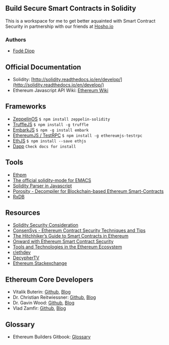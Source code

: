 ## Build Secure Smart Contracts in Solidity

This is a workspace for me to get better aquainted with Smart Contract Security in partnership with our friends at [Hosho.io](http://www.hosho.io)

### Authors 
+ [Fodé Diop](https://github.com/diop)

## Official Documentation

+ Solidity: [http://solidity.readthedocs.io/en/develop/](http://solidity.readthedocs.io/en/develop/)
+ Ethereum Javascript API Wiki: [Ethereum Wiki](https://github.com/ethereum/wiki/wiki/JavaScript-API#contract-events)


## Frameworks

+ [ZeppelinOS](https://openzeppelin.org/) ``` $ npm install zeppelin-solidity ```
+ [TruffleJS](http://truffleframework.com/) ``` $ npm install -g truffle ```
+ [EmbarkJS](https://github.com/iurimatias/embark-framework) ``` $ npm -g install embark ```
+ [EthereumJS / TestRPC](https://github.com/ethereumjs/testrpc) ``` $ npm install -g ethereumjs-testrpc ```
+ [EthJS](https://github.com/ethjs/ethjs) ``` $ npm install --save ethjs ```
+ [Dapp](https://dapp.readthedocs.io/en/latest/) ``` Check docs for install ```

## Tools

+ [Ethpm](https://github.com/ethpm)
+ [The official solidity-mode for EMACS](https://github.com/ethereum/emacs-solidity/)
+ [Solidity Parser in Javascript](https://github.com/diop/solidity-parser)
+ [Porosity - Decompiler for Blockchain-based Ethereum Smart-Contracts](https://github.com/comaeio/porosity)
+ [RxDB](https://github.com/pubkey/rxdb)

## Resources 

+ [Solidity Security Consideration](http://solidity.readthedocs.io/en/develop/security-considerations.html)
+ [ConsenSys - Ethereum Contract Security Techniques and Tips](https://github.com/ConsenSys/smart-contract-best-practices)
+ [The Hitchhiker’s Guide to Smart Contracts in Ethereum](https://blog.zeppelin.solutions/the-hitchhikers-guide-to-smart-contracts-in-ethereum-848f08001f05)
+ [Onward with Ethereum Smart Contract Security](https://blog.zeppelin.solutions/onward-with-ethereum-smart-contract-security-97a827e47702)
+ [Tools and Technologies in the Ethereum Ecosystem](https://medium.com/blockchannel/tools-and-technologies-in-the-ethereum-ecosystem-e5b7e5060eb9)
+ [r/ethdev](https://www.reddit.com/r/ethdev/)
+ [DecypherTV](http://decypher.tv/series/ethereum-development)
+ [Ethereum Stackexchange](https://ethereum.stackexchange.com/)

## Ethereum Core Developers 

+ Vitalik Buterin: [Github](https://github.com/vbuterin), [Blog](https://blog.ethereum.org/author/vitalik-buterin/)
+ Dr. Christian Reitwiessner: [Github](https://github.com/chriseth), [Blog](https://blog.ethereum.org/author/christian_r/)
+ Dr. Gavin Wood: [Github](https://github.com/gavofyork), [Blog](http://gavwood.com/)
+ Vlad Zamfir: [Github](https://github.com/vladzamfir), [Blog](https://blog.ethereum.org/author/vlad/)

## Glossary

+ Ethereum Builders Gitbook: [Glossary](https://ethereumbuilders.gitbooks.io/guide/content/en/glossary.html)








